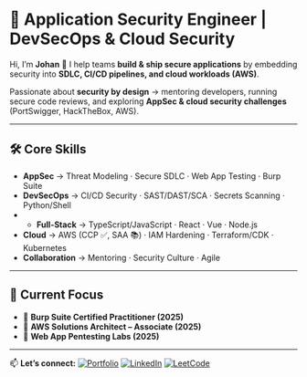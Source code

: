 # 🔐 Application Security Engineer | DevSecOps & Cloud Security

Hi, I’m **Johan** 👋
I help teams **build & ship secure applications** by embedding security into **SDLC, CI/CD pipelines, and cloud workloads (AWS)**.

Passionate about **security by design** → mentoring developers, running secure code reviews, and exploring **AppSec & cloud security challenges** (PortSwigger, HackTheBox, AWS).

---

## 🛠️ Core Skills

* **AppSec** → Threat Modeling · Secure SDLC · Web App Testing · Burp Suite
* **DevSecOps** → CI/CD Security · SAST/DAST/SCA · Secrets Scanning · Python/Shell
* * **Full-Stack** → TypeScript/JavaScript · React · Vue · Node.js
* **Cloud** → AWS (CCP ✅, SAA 📚) · IAM Hardening · Terraform/CDK · Kubernetes
* **Collaboration** → Mentoring · Security Culture · Agile

---

## 🎯 Current Focus

- 📌 **Burp Suite Certified Practitioner (2025)**
- 📌 **AWS Solutions Architect – Associate (2025)**
- 📌 **Web App Pentesting Labs (2025)**

---

📫 **Let’s connect:**
[![Portfolio](https://img.shields.io/badge/portfolio-website-brightgreen)](https://jhellberg.com)
[![LinkedIn](https://img.shields.io/badge/-Johan_Hellberg-blue?style=round-square\&logo=Linkedin\&logoColor=white)](https://www.linkedin.com/in/johan-hellberg-805078167/)
[![LeetCode](https://img.shields.io/badge/-LeetCode-FFA116?style=for-the-badge\&logo=LeetCode\&logoColor=black)](https://leetcode.com/JohanCodeForFun/)
